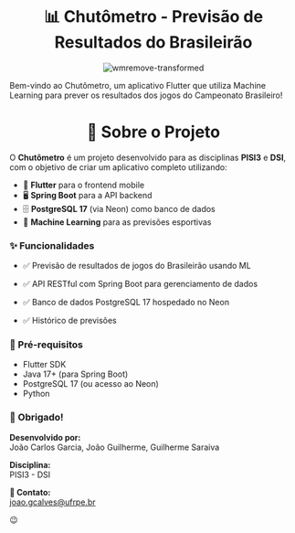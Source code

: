 <div align="center">
  <h1> 📊 Chutômetro - Previsão de Resultados do Brasileirão
</div>

<div align="center">
  <img src="https://github.com/user-attachments/assets/41340d4e-b3d9-43e6-9c89-88965b27eb65" alt="wmremove-transformed" />
</div>

Bem-vindo ao Chutômetro, um aplicativo Flutter que utiliza Machine Learning para prever os resultados dos jogos do Campeonato Brasileiro!

<div align="center">
  <h1> 📌 Sobre o Projeto
</div>
    
O **Chutômetro** é um projeto desenvolvido para as disciplinas **PISI3** e **DSI**, com o objetivo de criar um aplicativo completo utilizando:

- 📱 **Flutter** para o frontend mobile  
- 🖥️ **Spring Boot** para a API backend  
- 🗄️ **PostgreSQL 17** (via Neon) como banco de dados  
- 🧠 **Machine Learning** para as previsões esportivas


### ✨ Funcionalidades
- ✅ Previsão de resultados de jogos do Brasileirão usando ML

- ✅ API RESTful com Spring Boot para gerenciamento de dados

- ✅ Banco de dados PostgreSQL 17 hospedado no Neon

- ✅ Histórico de previsões

### 🚀 Pré-requisitos
- Flutter SDK
- Java 17+ (para Spring Boot)
- PostgreSQL 17 (ou acesso ao Neon)
- Python 

### 🙌 Obrigado!

**Desenvolvido por:**  
João Carlos Garcia, João Guilherme, Guilherme Saraiva

**Disciplina:**  
PISI3 - DSI

**📧 Contato:**  
joao.gcalves@ufrpe.br

😉
